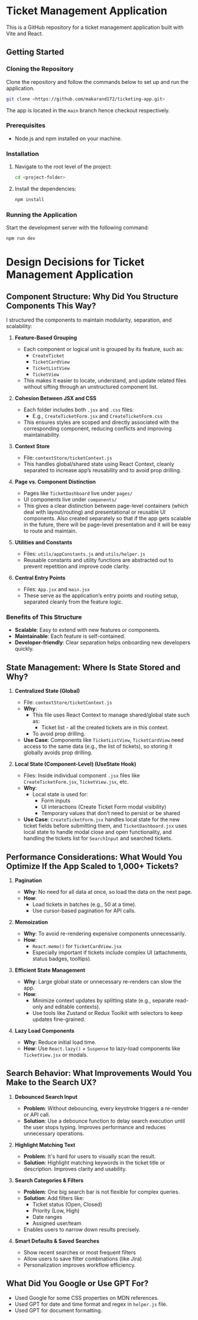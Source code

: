 # Ticket Management Application

This is a GitHub repository for a ticket management application built with Vite and React.

## Getting Started

### Cloning the Repository

Clone the repository and follow the commands below to set up and run the application.

```bash
git clone <https://github.com/makarand172/ticketing-app.git>
```

The app is located in the `main` branch hence checkout respectively.

### Prerequisites

- Node.js and npm installed on your machine.

### Installation

1. Navigate to the root level of the project:
   ```bash
   cd <project-folder>
   ```
2. Install the dependencies:
   ```bash
   npm install
   ```

### Running the Application

Start the development server with the following command:

```bash
npm run dev
```

# Design Decisions for Ticket Management Application

## Component Structure: Why Did You Structure Components This Way?

I structured the components to maintain modularity, separation, and scalability:

1. **Feature-Based Grouping**

   - Each component or logical unit is grouped by its feature, such as:
     - `CreateTicket`
     - `TicketCardView`
     - `TicketListView`
     - `TicketView`
   - This makes it easier to locate, understand, and update related files without sifting through an unstructured component list.

2. **Cohesion Between JSX and CSS**

   - Each folder includes both `.jsx` and `.css` files:
     - E.g., `CreateTicketForm.jsx` and `CreateTicketForm.css`
   - This ensures styles are scoped and directly associated with the corresponding component, reducing conflicts and improving maintainability.

3. **Context Store**

   - File: `contextStore/ticketContext.js`
   - This handles global/shared state using React Context, cleanly separated to increase app’s reusability and to avoid prop drilling.

4. **Page vs. Component Distinction**

   - Pages like `TicketDashboard` live under `pages/`
   - UI components live under `components/`
   - This gives a clear distinction between page-level containers (which deal with layout/routing) and presentational or reusable UI components. Also created separately so that if the app gets scalable in the future, there will be page-level presentation and it will be easy to route and maintain.

5. **Utilities and Constants**

   - Files: `utils/appConstants.js` and `utils/helper.js`
   - Reusable constants and utility functions are abstracted out to prevent repetition and improve code clarity.

6. **Central Entry Points**
   - Files: `App.jsx` and `main.jsx`
   - These serve as the application’s entry points and routing setup, separated cleanly from the feature logic.

### Benefits of This Structure

- **Scalable**: Easy to extend with new features or components.
- **Maintainable**: Each feature is self-contained.
- **Developer-friendly**: Clear separation helps onboarding new developers quickly.

## State Management: Where Is State Stored and Why?

1. **Centralized State (Global)**

   - File: `contextStore/ticketContext.js`
   - **Why**:
     - This file uses React Context to manage shared/global state such as:
       - Ticket list - all the created tickets are in this context.
     - To avoid prop drilling.
   - **Use Case**: Components like `TicketListView`, `TicketCardView` need access to the same data (e.g., the list of tickets), so storing it globally avoids prop drilling.

2. **Local State (Component-Level) (UseState Hook)**
   - Files: Inside individual component `.jsx` files like `CreateTicketForm.jsx`, `TicketView.jsx`, etc.
   - **Why**:
     - Local state is used for:
       - Form inputs
       - UI interactions (Create Ticket Form modal visibility)
       - Temporary values that don’t need to persist or be shared
   - **Use Case**: `CreateTicketForm.jsx` handles local state for the new ticket fields before submitting them, and `TicketDashboard.jsx` uses local state to handle modal close and open functionality, and handling the tickets list for `SearchInput` and searched tickets.

## Performance Considerations: What Would You Optimize If the App Scaled to 1,000+ Tickets?

1. **Pagination**

   - **Why**: No need for all data at once, so load the data on the next page.
   - **How**:
     - Load tickets in batches (e.g., 50 at a time).
     - Use cursor-based pagination for API calls.

2. **Memoization**

   - **Why**: To avoid re-rendering expensive components unnecessarily.
   - **How**:
     - `React.memo()` for `TicketCardView.jsx`
     - Especially important if tickets include complex UI (attachments, status badges, tooltips).

3. **Efficient State Management**

   - **Why**: Large global state or unnecessary re-renders can slow the app.
   - **How**:
     - Minimize context updates by splitting state (e.g., separate read-only and editable contexts).
     - Use tools like Zustand or Redux Toolkit with selectors to keep updates fine-grained.

4. **Lazy Load Components**
   - **Why**: Reduce initial load time.
   - **How**: Use `React.lazy()` + `Suspense` to lazy-load components like `TicketView.jsx` or modals.

## Search Behavior: What Improvements Would You Make to the Search UX?

1. **Debounced Search Input**

   - **Problem**: Without debouncing, every keystroke triggers a re-render or API call.
   - **Solution**: Use a debounce function to delay search execution until the user stops typing. Improves performance and reduces unnecessary operations.

2. **Highlight Matching Text**

   - **Problem**: It's hard for users to visually scan the result.
   - **Solution**: Highlight matching keywords in the ticket title or description. Improves clarity and usability.

3. **Search Categories & Filters**

   - **Problem**: One big search bar is not flexible for complex queries.
   - **Solution**: Add filters like:
     - Ticket status (Open, Closed)
     - Priority (Low, High)
     - Date ranges
     - Assigned user/team
   - Enables users to narrow down results precisely.

4. **Smart Defaults & Saved Searches**
   - Show recent searches or most frequent filters
   - Allow users to save filter combinations (like Jira)
   - Personalization improves workflow efficiency.

## What Did You Google or Use GPT For?

- Used Google for some CSS properties on MDN references.
- Used GPT for date and time format and regex in `helper.js` file.
- Used GPT for document formatting.
